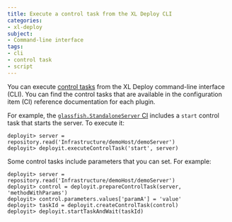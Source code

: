 ```yaml
---
title: Execute a control task from the XL Deploy CLI
categories:
- xl-deploy
subject:
- Command-line interface
tags:
- cli
- control task
- script
---
```


You can execute [control tasks](/xl-deploy/concept/understanding-control-tasks-in-xl-deploy.html) from the XL Deploy command-line interface (CLI). You can find the control tasks that are available in the configuration item (CI) reference documentation for each plugin.

For example, the [`glassfish.StandaloneServer` CI](/xl-deploy-glassfish-plugin/5.0.x/glassfishPluginManual.html#glassfishstandaloneserver) includes a `start` control task that starts the server. To execute it:

    deployit> server = repository.read('Infrastructure/demoHost/demoServer')
    deployit> deployit.executeControlTask('start', server)

Some control tasks include parameters that you can set. For example:

    deployit> server = repository.read('Infrastructure/demoHost/demoServer')
    deployit> control = deployit.prepareControlTask(server, 'methodWithParams')
    deployit> control.parameters.values['paramA'] = 'value'
    deployit> taskId = deployit.createControlTask(control)
    deployit> deployit.startTaskAndWait(taskId)
